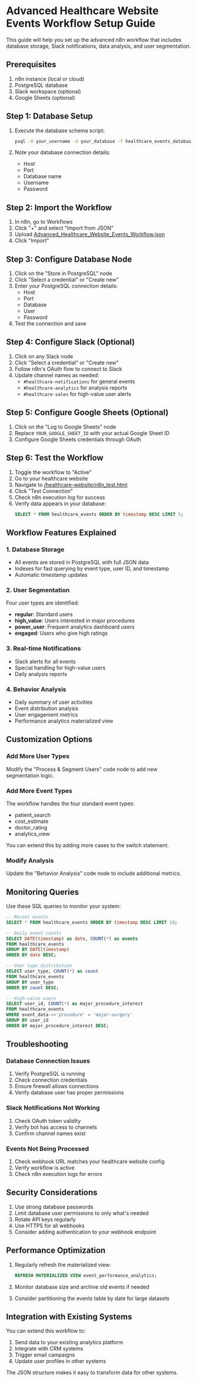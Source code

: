 # Advanced Healthcare Website Events Workflow Setup Guide

This guide will help you set up the advanced n8n workflow that includes database storage, Slack notifications, data analysis, and user segmentation.

## Prerequisites

1. n8n instance (local or cloud)
2. PostgreSQL database
3. Slack workspace (optional)
4. Google Sheets (optional)

## Step 1: Database Setup

1. Execute the database schema script:
   ```bash
   psql -U your_username -d your_database -f healthcare_events_database.sql
   ```

2. Note your database connection details:
   - Host
   - Port
   - Database name
   - Username
   - Password

## Step 2: Import the Workflow

1. In n8n, go to Workflows
2. Click "+" and select "Import from JSON"
3. Upload [Advanced_Healthcare_Website_Events_Workflow.json](file:///Users/abdullahbinmadhi/Desktop/Cursor_Healthcare/Advanced_Healthcare_Website_Events_Workflow.json)
4. Click "Import"

## Step 3: Configure Database Node

1. Click on the "Store in PostgreSQL" node
2. Click "Select a credential" or "Create new"
3. Enter your PostgreSQL connection details:
   - Host
   - Port
   - Database
   - User
   - Password
4. Test the connection and save

## Step 4: Configure Slack (Optional)

1. Click on any Slack node
2. Click "Select a credential" or "Create new"
3. Follow n8n's OAuth flow to connect to Slack
4. Update channel names as needed:
   - `#healthcare-notifications` for general events
   - `#healthcare-analytics` for analysis reports
   - `#healthcare-sales` for high-value user alerts

## Step 5: Configure Google Sheets (Optional)

1. Click on the "Log to Google Sheets" node
2. Replace `YOUR_GOOGLE_SHEET_ID` with your actual Google Sheet ID
3. Configure Google Sheets credentials through OAuth

## Step 6: Test the Workflow

1. Toggle the workflow to "Active"
2. Go to your healthcare website
3. Navigate to [/healthcare-website/n8n_test.html](file:///Users/abdullahbinmadhi/Desktop/Cursor_Healthcare/healthcare-website/n8n_test.html)
4. Click "Test Connection"
5. Check n8n execution log for success
6. Verify data appears in your database:
   ```sql
   SELECT * FROM healthcare_events ORDER BY timestamp DESC LIMIT 5;
   ```

## Workflow Features Explained

### 1. Database Storage
- All events are stored in PostgreSQL with full JSON data
- Indexes for fast querying by event type, user ID, and timestamp
- Automatic timestamp updates

### 2. User Segmentation
Four user types are identified:
- **regular**: Standard users
- **high_value**: Users interested in major procedures
- **power_user**: Frequent analytics dashboard users
- **engaged**: Users who give high ratings

### 3. Real-time Notifications
- Slack alerts for all events
- Special handling for high-value users
- Daily analysis reports

### 4. Behavior Analysis
- Daily summary of user activities
- Event distribution analysis
- User engagement metrics
- Performance analytics materialized view

## Customization Options

### Add More User Types
Modify the "Process & Segment Users" code node to add new segmentation logic.

### Add More Event Types
The workflow handles the four standard event types:
- patient_search
- cost_estimate
- doctor_rating
- analytics_view

You can extend this by adding more cases to the switch statement.

### Modify Analysis
Update the "Behavior Analysis" code node to include additional metrics.

## Monitoring Queries

Use these SQL queries to monitor your system:

```sql
-- Recent events
SELECT * FROM healthcare_events ORDER BY timestamp DESC LIMIT 10;

-- Daily event counts
SELECT DATE(timestamp) as date, COUNT(*) as events 
FROM healthcare_events 
GROUP BY DATE(timestamp) 
ORDER BY date DESC;

-- User type distribution
SELECT user_type, COUNT(*) as count 
FROM healthcare_events 
GROUP BY user_type 
ORDER BY count DESC;

-- High-value users
SELECT user_id, COUNT(*) as major_procedure_interest 
FROM healthcare_events 
WHERE event_data->>'procedure' = 'major-surgery' 
GROUP BY user_id 
ORDER BY major_procedure_interest DESC;
```

## Troubleshooting

### Database Connection Issues
1. Verify PostgreSQL is running
2. Check connection credentials
3. Ensure firewall allows connections
4. Verify database user has proper permissions

### Slack Notifications Not Working
1. Check OAuth token validity
2. Verify bot has access to channels
3. Confirm channel names exist

### Events Not Being Processed
1. Check webhook URL matches your healthcare website config
2. Verify workflow is active
3. Check n8n execution logs for errors

## Security Considerations

1. Use strong database passwords
2. Limit database user permissions to only what's needed
3. Rotate API keys regularly
4. Use HTTPS for all webhooks
5. Consider adding authentication to your webhook endpoint

## Performance Optimization

1. Regularly refresh the materialized view:
   ```sql
   REFRESH MATERIALIZED VIEW event_performance_analytics;
   ```

2. Monitor database size and archive old events if needed

3. Consider partitioning the events table by date for large datasets

## Integration with Existing Systems

You can extend this workflow to:
1. Send data to your existing analytics platform
2. Integrate with CRM systems
3. Trigger email campaigns
4. Update user profiles in other systems

The JSON structure makes it easy to transform data for other systems.